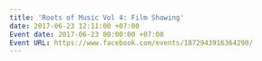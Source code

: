 ```yaml
---
title: 'Roots of Music Vol 4: Film Showing'
date: 2017-06-23 12:11:00 +07:00
Event date: 2017-06-23 00:00:00 +07:00
Event URL: https://www.facebook.com/events/1872943916364290/
---
```


